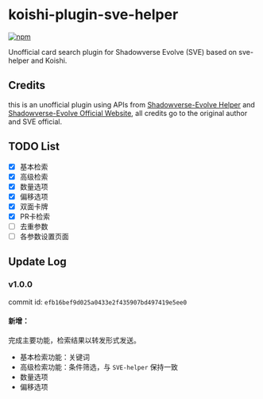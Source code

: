 # koishi-plugin-sve-helper

[![npm](https://img.shields.io/npm/v/koishi-plugin-sve-helper?style=flat-square)](https://www.npmjs.com/package/koishi-plugin-sve-helper)


Unofficial card search plugin for Shadowverse Evolve (SVE) based on sve-helper and Koishi.

## Credits

this is an unofficial plugin using APIs from [Shadowverse-Evolve Helper](https://www.svehelperwin.com/) and [Shadowverse-Evolve Official Website](https://shadowverse-evolve.com/), all credits go to the original author and SVE official.

## TODO List

 - [x] 基本检索
 - [x] 高级检索
 - [x] 数量选项
 - [x] 偏移选项
 - [x] 双面卡牌
 - [x] PR卡检索
 - [ ] 去重参数
 - [ ] 各参数设置页面

## Update Log

### v1.0.0

commit id: `efb16bef9d025a0433e2f435907bd497419e5ee0`

#### 新增：

完成主要功能，检索结果以转发形式发送。

 - 基本检索功能：关键词
 - 高级检索功能：条件筛选，与 `SVE-helper` 保持一致
 - 数量选项
 - 偏移选项
